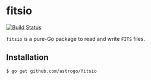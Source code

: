 fitsio
======

[![Build Status](https://drone.io/github.com/astrogo/fitsio/status.png)](https://drone.io/github.com/astrogo/fitsio/latest)

`fitsio` is a pure-Go package to read and write `FITS` files.

## Installation

```sh
$ go get github.com/astrogo/fitsio
```

